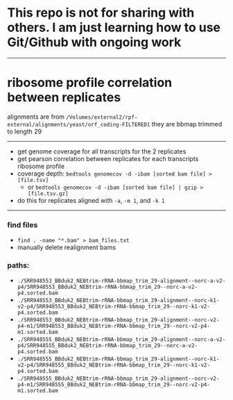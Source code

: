 # This repo is not for sharing with others. I am just learning how to use Git/Github with ongoing work

---

# ribosome profile correlation between replicates

alignments are from `/Volumes/external2/rpf-external/alignments/yeast/orf_coding-FILTERED1`
they are bbmap trimmed to length 29

---

- get genome coverage for all transcripts for the 2 replicates
- get pearson correlation between replicates for each transcripts ribosome profile
- coverage depth: `bedtools genomecov -d -ibam [sorted bam file] > [file.tsv]`
	- or `bedtools genomecov -d -ibam [sorted bam file] | gzip > [file.tsv.gz]`
- do this for replicates aligned with `-a`, `-m 1`, and `-k 1`

---

### find files
- `find . -name "*.bam" > bam_files.txt`
- manually delete realignment bams

### paths:
- `./SRR948553_BBduk2_NEBtrim-rRNA-bbmap_trim_29-alignment--norc-a-v2-p4/SRR948553_BBduk2_NEBtrim-rRNA-bbmap_trim_29--norc-a-v2-p4.sorted.bam`
- `./SRR948553_BBduk2_NEBtrim-rRNA-bbmap_trim_29-alignment--norc-k1-v2-p4/SRR948553_BBduk2_NEBtrim-rRNA-bbmap_trim_29--norc-k1-v2-p4.sorted.bam`
- `./SRR948553_BBduk2_NEBtrim-rRNA-bbmap_trim_29-alignment--norc-v2-p4-m1/SRR948553_BBduk2_NEBtrim-rRNA-bbmap_trim_29--norc-v2-p4-m1.sorted.bam`
- `./SRR948555_BBduk2_NEBtrim-rRNA-bbmap_trim_29-alignment--norc-a-v2-p4/SRR948555_BBduk2_NEBtrim-rRNA-bbmap_trim_29--norc-a-v2-p4.sorted.bam`
- `./SRR948555_BBduk2_NEBtrim-rRNA-bbmap_trim_29-alignment--norc-k1-v2-p4/SRR948555_BBduk2_NEBtrim-rRNA-bbmap_trim_29--norc-k1-v2-p4.sorted.bam`
- `./SRR948555_BBduk2_NEBtrim-rRNA-bbmap_trim_29-alignment--norc-v2-p4-m1/SRR948555_BBduk2_NEBtrim-rRNA-bbmap_trim_29--norc-v2-p4-m1.sorted.bam`
